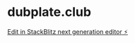 # dubplate.club

[Edit in StackBlitz next generation editor ⚡️](https://stackblitz.com/~/github.com/JessePimenta/dubplate.club)